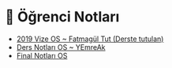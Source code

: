 # 📕 Öğrenci Notları

<!--Index-->

- [2019 Vize OS ~ Fatmagül Tut (Derste tutulan)](./2019%20Vize%20OS%20~%20Fatmag%C3%BCl%20Tut%20%28Derste%20tutulan%29.pdf)
- [Ders Notları OS ~ YEmreAk](./Ders%20Notlar%C4%B1%20OS%20~%20YEmreAk.pdf)
- [Final Notları OS](./Final%20Notlar%C4%B1%20OS.pdf)

<!--Index-->
